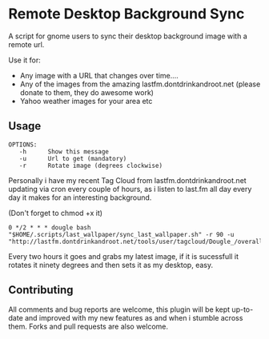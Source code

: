 Remote Desktop Background Sync
============================

A script for gnome users to sync their desktop background image with a remote url.

Use it for:  
 * Any image with a URL that changes over time....  
 * Any of the images from the amazing lastfm.dontdrinkandroot.net (please donate to them, they do awesome work)  
 * Yahoo weather images for your area etc  

Usage
-----
```
OPTIONS:
   -h      Show this message
   -u      Url to get (mandatory)
   -r      Rotate image (degrees clockwise)
```
Personally i have my recent Tag Cloud from lastfm.dontdrinkandroot.net updating via cron every couple of hours, as i listen to last.fm all day every day it makes for an interesting background.

(Don't forget to chmod +x it)  
```
0 */2 * * * dougle bash "$HOME/.scripts/last_wallpaper/sync_last_wallpaper.sh" -r 90 -u "http://lastfm.dontdrinkandroot.net/tools/user/tagcloud/Dougle_/overall/lower_thumb.png"
```
	
Every two hours it goes and grabs my latest image, if it is sucessfull it rotates it ninety degrees and then sets it as my desktop, easy.


Contributing
------------
All comments and bug reports are welcome, this plugin will be kept up-to-date and improved with my new features as and when i stumble across them. Forks and pull requests are also welcome.